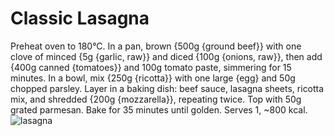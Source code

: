 # Classic Lasagna

Preheat oven to 180°C. In a pan, brown {500g {ground beef}} with one clove of minced {5g {garlic, raw}} and diced {100g {onions, raw}}, then add {400g canned {tomatoes}} and 100g tomato paste, simmering for 15 minutes. In a bowl, mix {250g {ricotta}} with one large {egg} and 50g chopped parsley. Layer in a baking dish: beef sauce, lasagna sheets, ricotta mix, and shredded {200g  {mozzarella}}, repeating twice. Top with 50g grated parmesan. Bake for 35 minutes until golden. Serves 1, ~800 kcal.
![lasagna](../../MealPlanner/meals/images/lasagna.jpg)  
